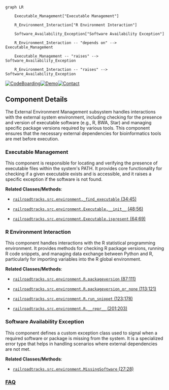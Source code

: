 ```mermaid

graph LR

    Executable_Management["Executable Management"]

    R_Environment_Interaction["R Environment Interaction"]

    Software_Availability_Exception["Software Availability Exception"]

    R_Environment_Interaction -- "depends on" --> Executable_Management

    Executable_Management -- "raises" --> Software_Availability_Exception

    R_Environment_Interaction -- "raises" --> Software_Availability_Exception

```

[![CodeBoarding](https://img.shields.io/badge/Generated%20by-CodeBoarding-9cf?style=flat-square)](https://github.com/CodeBoarding/GeneratedOnBoardings)[![Demo](https://img.shields.io/badge/Try%20our-Demo-blue?style=flat-square)](https://www.codeboarding.org/demo)[![Contact](https://img.shields.io/badge/Contact%20us%20-%20contact@codeboarding.org-lightgrey?style=flat-square)](mailto:contact@codeboarding.org)



## Component Details



The External Environment Management subsystem handles interactions with the external system environment, including checking for the presence and version of executable software (e.g., R, BWA, Star) and managing specific package versions required by various tools. This component ensures that the necessary external dependencies for bioinformatics tools are met before execution.



### Executable Management

This component is responsible for locating and verifying the presence of executable files within the system's PATH. It provides core functionality for checking if a given executable exists and is accessible, and it raises a specific exception if the software is not found.





**Related Classes/Methods**:



- <a href="https://github.com/Novartis/railroadtracks/blob/master/src/environment.py#L34-L45" target="_blank" rel="noopener noreferrer">`railroadtracks.src.environment._find_executable` (34:45)</a>

- <a href="https://github.com/Novartis/railroadtracks/blob/master/src/environment.py#L48-L56" target="_blank" rel="noopener noreferrer">`railroadtracks.src.environment.Executable.__init__` (48:56)</a>

- <a href="https://github.com/Novartis/railroadtracks/blob/master/src/environment.py#L64-L69" target="_blank" rel="noopener noreferrer">`railroadtracks.src.environment.Executable.ispresent` (64:69)</a>





### R Environment Interaction

This component handles interactions with the R statistical programming environment. It provides methods for checking R package versions, running R code snippets, and managing data exchange between Python and R, particularly for importing variables into the R global environment.





**Related Classes/Methods**:



- <a href="https://github.com/Novartis/railroadtracks/blob/master/src/environment.py#L87-L111" target="_blank" rel="noopener noreferrer">`railroadtracks.src.environment.R.packageversion` (87:111)</a>

- <a href="https://github.com/Novartis/railroadtracks/blob/master/src/environment.py#L113-L121" target="_blank" rel="noopener noreferrer">`railroadtracks.src.environment.R.packageversion_or_none` (113:121)</a>

- <a href="https://github.com/Novartis/railroadtracks/blob/master/src/environment.py#L123-L178" target="_blank" rel="noopener noreferrer">`railroadtracks.src.environment.R.run_snippet` (123:178)</a>

- <a href="https://github.com/Novartis/railroadtracks/blob/master/src/environment.py#L201-L203" target="_blank" rel="noopener noreferrer">`railroadtracks.src.environment.R.__repr__` (201:203)</a>





### Software Availability Exception

This component defines a custom exception class used to signal when a required software or package is missing from the system. It is a specialized error type that helps in handling scenarios where external dependencies are not met.





**Related Classes/Methods**:



- <a href="https://github.com/Novartis/railroadtracks/blob/master/src/environment.py#L27-L28" target="_blank" rel="noopener noreferrer">`railroadtracks.src.environment.MissingSoftware` (27:28)</a>









### [FAQ](https://github.com/CodeBoarding/GeneratedOnBoardings/tree/main?tab=readme-ov-file#faq)